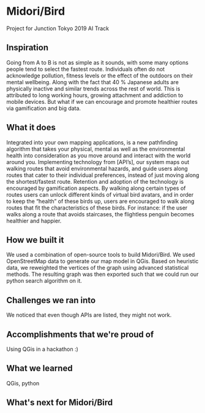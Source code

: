 # Midori/Bird
Project for Junction Tokyo 2019 AI Track

## Inspiration
Going from A to B is not as simple as it sounds, with some many options people tend to select the fastest route. Individuals often do not acknowledge pollution, fitness levels or the effect of the outdoors on their mental wellbeing. Along with the fact that 40 % Japanese adults are physically inactive and similar trends across the rest of world. This is attributed to long working hours, growing attachment and addiction to mobile devices. But what if we can encourage and promote healthier routes via gamification and big data.
## What it does
Integrated into your own mapping applications, is a new pathfinding algorithm that takes your physical, mental as well as the environmental health into consideration as you move around and interact with the world around you.
Implementing technology from [API’s], our system maps out walking routes that avoid environmental hazards, and guide users along routes that cater to their individual preferences, instead of just moving along the shortest/fastest route.
Retention and adoption of the technology is encouraged by gamification aspects.
By walking along certain types of routes users can unlock different kinds of virtual bird avatars, and in order to keep the “health” of these birds up, users are encouraged to walk along routes that fit the characteristics of these birds. 
For instance: if the user walks along a route that avoids staircases, the flightless penguin becomes healthier and happier.

## How we built it
We used a combination of open-source tools to build Midori/Bird. We used OpenStreetMap data to generate our map model in QGis. Based on heuristic data, we reweighted the vertices of the graph using advanced statistical methods. The resulting graph was then exported such that we could run our python search algorithm on it. 

## Challenges we ran into
We noticed that even though APIs are listed, they might not work.

## Accomplishments that we're proud of
Using QGis in a hackathon :)

## What we learned
QGis, python

## What's next for Midori/Bird
